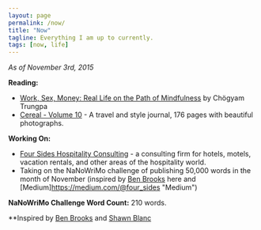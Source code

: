 ```yaml
---
layout: page
permalink: /now/
title: "Now"
tagline: Everything I am up to currently.
tags: [now, life]
---
```

 
 *As of November 3rd, 2015*
 
 **Reading:**
 
 - [Work, Sex, Money: Real Life on the Path of Mindfulness](http://www.amazon.com/gp/product/1590305965/ref=as_li_tl?ie=UTF8&camp=1789&creative=390957&creativeASIN=1590305965&linkCode=as2&tag=four0b-20&linkId=M2NFCLSJ3UR3R23Z "Work, Sex, Money") by Chögyam Trungpa
 - [Cereal - Volume 10](http://www.amazon.com/gp/product/B01663QDO6/ref=as_li_tl?ie=UTF8&camp=1789&creative=390957&creativeASIN=B01663QDO6&linkCode=as2&tag=four0b-20&linkId=CLDTCJIXCLM4OMY6 "Cereal - Volume 10") - A travel and style journal, 176 pages with beautiful photographs.
 
 **Working On:** 
 
 - [Four Sides Hospitality Consulting](http://www.foursidesconsulting.com "Four Sides Hospitality Consulting") - a consulting firm for hotels, motels, vacation rentals, and other areas of the hospitality world. 
 - Taking on the NaNoWriMo challenge of publishing 50,000 words in the month of November (inspired by [Ben Brooks](https://brooksreview.net/2015/11/fifty-thousand/ "Fifty Thousand") here and [Medium]https://medium.com/@four_sides "Medium")

**NaNoWriMo Challenge Word Count:** 210 words. 

**Inspired by [Ben Brooks](http://www.brooksreview.net/now "Ben Brooks") and [Shawn Blanc](https://shawnblanc.net/now/ "Shawn Blanc")

 
 


